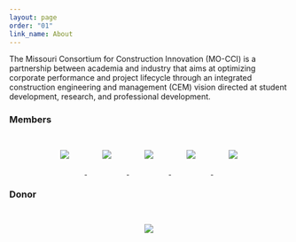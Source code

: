 ```yaml
---
layout: page
order: "01"
link_name: About
---
```


The Missouri Consortium for Construction Innovation (MO-CCI) is a partnership between academia and industry that aims at optimizing corporate performance and project lifecycle through an integrated construction engineering and management (CEM) vision directed at student development, research, and professional development.

<style>
    .member-icons {
        text-align: center;
    }
    .member-icons img {
        max-width:10em;
        max-height: 6em;
        padding: 2em;
    }
</style>

<h3>Members</h3>

<div class="member-icons">
    <a href="http://arcoconstruction.com/">
        <img src="{{ '/files/arco.png' | relative_url}}"/>
    </a>
    <a href="https://claycorp.com/">
        <img src="{{ '/files/clayco.png' | relative_url}}"/>
    </a>
    <a href="https://www.mccarthy.com/">
        <img src="{{ '/files/mccarthy.png' | relative_url}}"/>
    </a>
    <a href="https://www.bjc.org/">
        <img src="{{ '/files/bjc_healthcare.jpg' | relative_url}}"/>
    </a>
    <a href="https://brinkmannconstructors.com/">
        <img src="{{ '/files/brinkman.jpg' | relative_url}}"/>
    </a>
</div>

<h3>Donor</h3>

<div class="member-icons">
    <a href="https://www.garney.com/">
        <img src="{{ '/files/garney.png' | relative_url}}"/>
    </a>
</div>